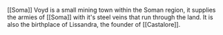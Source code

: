 [[Soma]]
Voyd is a small mining town within the Soman region, it supplies the armies of [[Soma]] with it's steel veins that run through the land. It is also the birthplace of Lissandra, the founder of [[Castalore]].